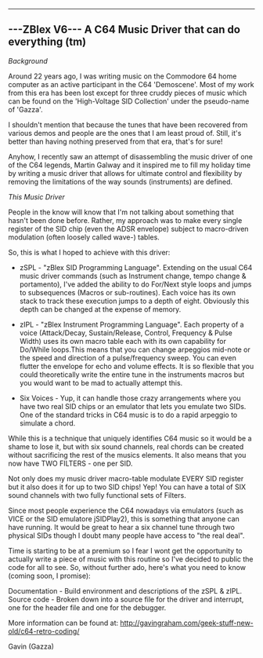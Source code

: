 ---------------------------------------------
---ZBlex V6---
A C64 Music Driver that can do everything (tm) 
----------------------------------------------

*Background*

Around 22 years ago, I was writing music on the Commodore 64 home computer as an active participant in the C64 'Demoscene'. Most of my work from this era has been lost except for three cruddy pieces of music which can be found on the 'High-Voltage SID Collection' under the pseudo-name of 'Gazza'.

I shouldn't mention that because the tunes that have been recovered from various demos and people are the ones that I am least proud of. Still, it's better than having nothing preserved from that era, that's for sure!

Anyhow, I recently saw an attempt of disassembling the music driver of one of the C64 legends, Martin Galway and it inspired me to fill my holiday time by writing a music driver that allows for ultimate control and flexibility by removing the limitations of the way sounds (instruments) are defined.

*This Music Driver*

People in the know will know that I'm not talking about something that hasn't been done before. Rather, my approach was to make every single register of the SID chip (even the ADSR envelope) subject to macro-driven modulation (often loosely called wave-) tables.

So, this is what I hoped to achieve with this driver:

* zSPL - "zBlex SID Programming Language". Extending on the usual C64 music driver commands (such as Instrument change, tempo change & portamento), I've added the ability to do For/Next style loops and jumps to subsequences (Macros or sub-routines). Each voice has its own stack to track these execution jumps to a depth of eight. Obviously this depth can be changed at the expense of memory.

* zIPL - "zBlex Instrument Programming Language". Each property of a voice (Attack/Decay, Sustain/Release, Control, Frequency & Pulse Width) uses its own macro table each with its own capability for Do/While loops.This means that you can change arpeggios mid-note or the speed and direction of a pulse/frequency sweep. You can even flutter the envelope for echo and volume effects. It is so flexible that you could theoretically write the entire tune in the instruments macros but you would want to be mad to actually attempt this.

* Six Voices - Yup, it can handle those crazy arrangements where you have two real SID chips or an emulator that lets you emulate two SIDs. One of the standard tricks in C64 music is to do a rapid arpeggio to simulate a chord. 

While this is a technique that uniquely identifies C64 music so it would be a shame to lose it, but with six sound channels, real chords can be created without sacrificing the rest of the musics elements. It also means that you now have TWO FILTERS - one per SID.

Not only does my music driver macro-table modulate EVERY SID register but it also does it for up to two SID chips! Yep! You can have a total of SIX sound channels with two fully functional sets of Filters.

Since most people experience the C64 nowadays via emulators (such as VICE or the SID emulatore jSIDPlay2), this is something that anyone can have running. It would be great to hear a six channel tune through two physical SIDs though I doubt many people have access to "the real deal".

Time is starting to be at a premium so I fear I wont get the opportunity to actually write a piece of music with this routine so I've decided to public the code for all to see. So, without further ado, here's what you need to know (coming soon, I promise): 

Documentation - Build environment and descriptions of the zSPL & zIPL. Source code - Broken down into a source file for the driver and interrupt, one for the header file and one for the debugger.

More information can be found at: http://gavingraham.com/geek-stuff-new-old/c64-retro-coding/

Gavin (Gazza)
